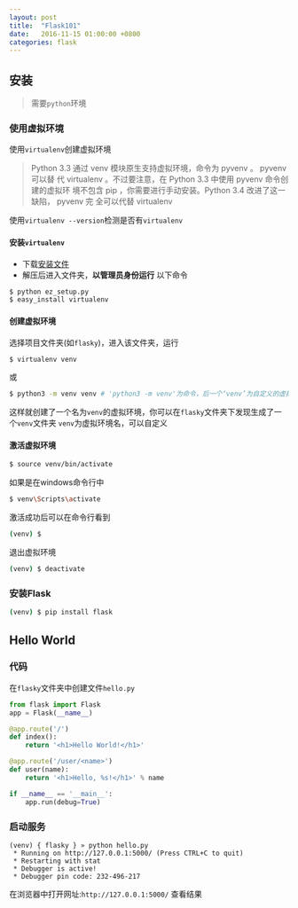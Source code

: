 ```yaml
---
layout: post
title:  "Flask101"
date:   2016-11-15 01:00:00 +0800
categories: flask
---
```

## 安装

> 需要`python`环境

### 使用虚拟环境

使用`virtualenv`创建虚拟环境

> Python 3.3 通过 venv 模块原生支持虚拟环境，命令为 pyvenv 。 pyvenv 可以替
代 virtualenv 。不过要注意，在 Python 3.3 中使用 pyvenv 命令创建的虚拟环
境不包含 pip ，你需要进行手动安装。Python 3.4 改进了这一缺陷， pyvenv 完
全可以代替 virtualenv

使用`virtualenv --version`检测是否有`virtualenv`

#### 安装`virtualenv`

* 下载[安装文件](https://bitbucket.org/pypa/setuptools)
* 解压后进入文件夹，**以管理员身份运行** 以下命令
```bash
$ python ez_setup.py
$ easy_install virtualenv
```

#### 创建虚拟环境

选择项目文件夹(如`flasky`)，进入该文件夹，运行
```bash
$ virtualenv venv
```
或
```bash
$ python3 -m venv venv # 'python3 -m venv'为命令，后一个‘venv’为自定义的虚拟环境名
```
这样就创建了一个名为`venv`的虚拟环境，你可以在`flasky`文件夹下发现生成了一个`venv`文件夹
`venv`为虚拟环境名，可以自定义

#### 激活虚拟环境

```bash
$ source venv/bin/activate
```
如果是在windows命令行中
```bash
$ venv\Scripts\activate
```

激活成功后可以在命令行看到
```bash
(venv) $
```

退出虚拟环境
```bash
(venv) $ deactivate
```

### 安装Flask

```bash
(venv) $ pip install flask
```

## Hello World

### 代码

在`flasky`文件夹中创建文件`hello.py`
```python
from flask import Flask
app = Flask(__name__)

@app.route('/')
def index():
    return '<h1>Hello World!</h1>'

@app.route('/user/<name>')
def user(name):
    return '<h1>Hello, %s!</h1>' % name

if __name__ == '__main__':
    app.run(debug=True)
```

### 启动服务

```
(venv) { flasky } » python hello.py
 * Running on http://127.0.0.1:5000/ (Press CTRL+C to quit)
 * Restarting with stat
 * Debugger is active!
 * Debugger pin code: 232-496-217
```

在浏览器中打开网址:`http://127.0.0.1:5000/` 查看结果

